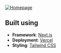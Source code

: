 [![Homepage](https://mankuthimma.com/images/share-image.png)](https://mankuthimma.com)

## Built using
* **Framework**: [Next.js](https://nextjs.org/)
* **Deployment**: [Vercel](https://vercel.com)
* **Styling**: [Tailwind CSS](https://tailwindcss.com/)

